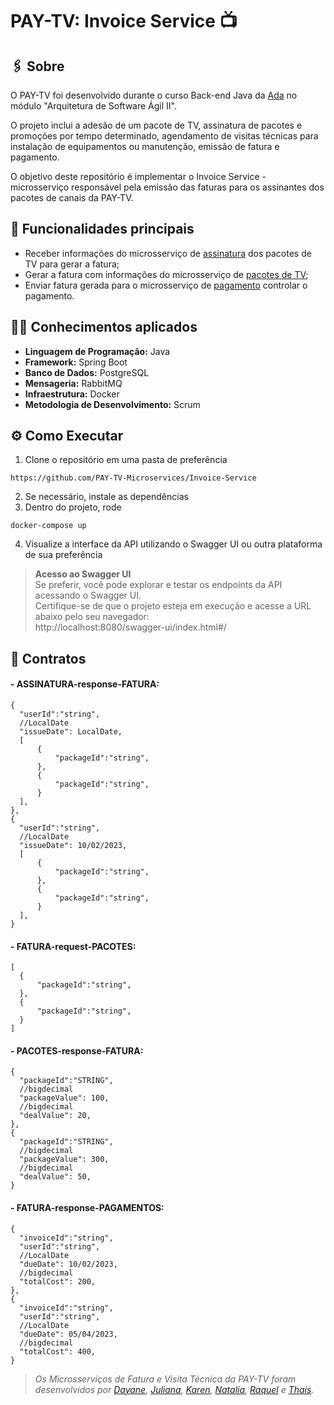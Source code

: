 # PAY-TV: Invoice Service 📺

## :paperclips: Sobre 

O PAY-TV foi desenvolvido durante o curso Back-end Java da [Ada](https://ada.tech/) no módulo "Arquitetura de Software Ágil II".<br>

O projeto inclui a adesão de um pacote de TV, assinatura de pacotes e promoções por tempo determinado,
agendamento de visitas técnicas para instalação de equipamentos ou manutenção, emissão de fatura e pagamento.<br>

O objetivo deste repositório é implementar o Invoice Service - microsserviço responsável pela emissão das faturas para os assinantes dos pacotes de canais da PAY-TV.<br>

## :pushpin: Funcionalidades principais

- Receber informações do microsserviço de [assinatura](https://github.com/Ar3secchim/Channel-Subscription-Service) dos pacotes de TV para gerar a fatura;
- Gerar a fatura com informações do microsserviço de [pacotes de TV](https://github.com/Ar3secchim/Channel-Package-Service);
- Enviar fatura gerada para o microsserviço de [pagamento](https://github.com/fernanda-reis/1037-pagamento) controlar o pagamento.

## :man_technologist: Conhecimentos aplicados
- **Linguagem de Programação:** Java
- **Framework:** Spring Boot
- **Banco de Dados:** PostgreSQL
- **Mensageria:** RabbitMQ
- **Infraestrutura:** Docker
- **Metodologia de Desenvolvimento:** Scrum

## ⚙️ Como Executar
1. Clone o repositório em uma pasta de preferência
  ```
  https://github.com/PAY-TV-Microservices/Invoice-Service
  ```
2. Se necessário, instale as dependências
3. Dentro do projeto, rode 
  ```
  docker-compose up
  ```
4. Visualize a interface da API utilizando o Swagger UI ou outra plataforma de sua preferência <br>
> **Acesso ao Swagger UI** <br>
   Se preferir, você pode explorar e testar os endpoints da API acessando o Swagger UI. <br>
   Certifique-se de que o projeto esteja em execução e acesse a URL abaixo pelo seu navegador: <br>
   http://localhost:8080/swagger-ui/index.html#/

## 🤝 Contratos

#### - ASSINATURA-response-FATURA:
  ```
{
    "userId":"string",
    //LocalDate
    "issueDate": LocalDate,
    [
        {
            "packageId":"string",
        },
        {
            "packageId":"string",
        }
    ],
},
{
    "userId":"string",
    //LocalDate
    "issueDate": 10/02/2023,
    [
        {
            "packageId":"string",
        },
        {
            "packageId":"string",
        }
    ],
}
  ```
#### - FATURA-request-PACOTES:

  ```
[
    {
        "packageId":"string",
    },
    {
        "packageId":"string",
    }
]

  ```
#### - PACOTES-response-FATURA:

  ```
{
    "packageId":"STRING",
    //bigdecimal
    "packageValue": 100,
    //bigdecimal
    "dealValue": 20,
},
{
    "packageId":"STRING",
    //bigdecimal
    "packageValue": 300,
    //bigdecimal
    "dealValue": 50,
}

  ```

#### - FATURA-response-PAGAMENTOS:
  ```
{
    "invoiceId":"string",   
    "userId":"string",
    //LocalDate
    "dueDate": 10/02/2023,
    //bigdecimal
    "totalCost": 200,
},
{
    "invoiceId":"string",
    "userId":"string",
    //LocalDate
    "dueDate": 05/04/2023,
    //bigdecimal
    "totalCost": 400,
}
  ```

> _Os Microsserviços de Fatura e Visita Técnica da PAY-TV foram desenvolvidos por [Dayane](https://github.com/acdayane), [Juliana](https://github.com/julianaando), [Karen](https://github.com/karenCLima), [Natalia](https://github.com/nataliagiacobo), [Raquel](https://github.com/raquelpcarvalho) e [Thaís](https://github.com/tdthais)._
